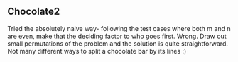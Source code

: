 ## Chocolate2

Tried the absolutely naive way- following the test cases where both m and n are even, make that the deciding factor to who goes first. Wrong. Draw out small permutations of the problem and the solution is quite straightforward. Not many different ways to split a chocolate bar by its lines :)
